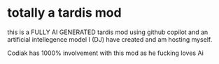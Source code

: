 # totally a tardis mod
this is a FULLY AI GENERATED tardis mod using github copilot and an artificial intellegence model I (DJ) have created and am hosting myself.

Codiak has 1000% involvement with this mod as he fucking loves Ai 
